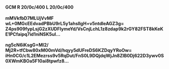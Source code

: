 #### GCM R 20/0c/400 L 20/0c/400
**mMVkfbD7MLUjVvMF**<br/>**wL+0MGcEEdvadPBbU9rL5y1ahsllgH+v5ntdleAGZ3g=**<br/>**Z4ps909fypLsjG2zXUDFIymeYd/VsCnjLchL1z8zdap9k2rGY82FST8kKeKE1PCfaipq7id1niNSK5uI...**<br/><br/>
**ng5cN6iKsgG+Ml2/**<br/>**Mj2R+tfCbw80xM00mVd/hqyy5dUFreDS6KZDqyYRoOw=**<br/>**iHn0CG/c1L2EMezrss9v5RqDut/FnS0L9DQjdqWjJn8ZlB0Dj622D3ywv0S0XWmKBOa5F10ai8tpwfz8...**